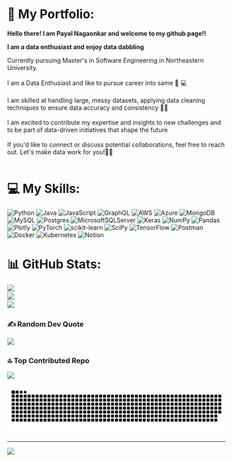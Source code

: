 # 💫 My Portfolio:
**Hello there! I am Payal Nagaonkar and welcome to my github page!!** 

**I am a data enthusiast and enjoy data dabbling**

Currently pursuing Master's in Software Engineering in Northeastern University.<br><br>I am a Data Enthusiast and like to pursue career into same 👨 💻<br><br>I am skilled at handling large, messy datasets, applying data cleaning techniques to ensure data accuracy and consistency 🌱🌱<br><br>I am excited to contribute my expertise and insights to new challenges and to be part of data-driven initiatives that shape the future<br><br>If you'd like to connect or discuss potential collaborations, feel free to reach out. Let's make data work for you!💜💜<br><br>


# 💻 My Skills:
![Python](https://img.shields.io/badge/python-3670A0?style=flat&logo=python&logoColor=ffdd54) ![Java](https://img.shields.io/badge/java-%23ED8B00.svg?style=flat&logo=java&logoColor=white) ![JavaScript](https://img.shields.io/badge/javascript-%23323330.svg?style=flat&logo=javascript&logoColor=%23F7DF1E) ![GraphQL](https://img.shields.io/badge/-GraphQL-E10098?style=flat&logo=graphql&logoColor=white) ![AWS](https://img.shields.io/badge/AWS-%23FF9900.svg?style=flat&logo=amazon-aws&logoColor=white) ![Azure](https://img.shields.io/badge/azure-%230072C6.svg?style=flat&logo=azure-devops&logoColor=white) ![MongoDB](https://img.shields.io/badge/MongoDB-%234ea94b.svg?style=flat&logo=mongodb&logoColor=white) ![MySQL](https://img.shields.io/badge/mysql-%2300f.svg?style=flat&logo=mysql&logoColor=white) ![Postgres](https://img.shields.io/badge/postgres-%23316192.svg?style=flat&logo=postgresql&logoColor=white) ![MicrosoftSQLServer](https://img.shields.io/badge/Microsoft%20SQL%20Sever-CC2927?style=flat&logo=microsoft%20sql%20server&logoColor=white) ![Keras](https://img.shields.io/badge/Keras-%23D00000.svg?style=flat&logo=Keras&logoColor=white) ![NumPy](https://img.shields.io/badge/numpy-%23013243.svg?style=flat&logo=numpy&logoColor=white) ![Pandas](https://img.shields.io/badge/pandas-%23150458.svg?style=flat&logo=pandas&logoColor=white) ![Plotly](https://img.shields.io/badge/Plotly-%233F4F75.svg?style=flat&logo=plotly&logoColor=white) ![PyTorch](https://img.shields.io/badge/PyTorch-%23EE4C2C.svg?style=flat&logo=PyTorch&logoColor=white) ![scikit-learn](https://img.shields.io/badge/scikit--learn-%23F7931E.svg?style=flat&logo=scikit-learn&logoColor=white) ![SciPy](https://img.shields.io/badge/SciPy-%230C55A5.svg?style=flat&logo=scipy&logoColor=%white) ![TensorFlow](https://img.shields.io/badge/TensorFlow-%23FF6F00.svg?style=flat&logo=TensorFlow&logoColor=white) ![Postman](https://img.shields.io/badge/Postman-FF6C37?style=flat&logo=postman&logoColor=white) ![Docker](https://img.shields.io/badge/docker-%230db7ed.svg?style=flat&logo=docker&logoColor=white) ![Kubernetes](https://img.shields.io/badge/kubernetes-%23326ce5.svg?style=flat&logo=kubernetes&logoColor=white) ![Notion](https://img.shields.io/badge/Notion-%23000000.svg?style=flat&logo=notion&logoColor=white)
# 📊 GitHub Stats:
![](https://github-readme-stats.vercel.app/api?username=Payal2000&theme=dracula&hide_border=false&include_all_commits=true&count_private=true)<br/>
![](https://github-readme-streak-stats.herokuapp.com/?user=Payal2000&theme=dracula&hide_border=false)<br/>
![](https://github-readme-stats.vercel.app/api/top-langs/?username=Payal2000&theme=dracula&hide_border=false&include_all_commits=true&count_private=true&layout=compact)

### ✍️ Random Dev Quote
![](https://quotes-github-readme.vercel.app/api?type=horizontal&theme=radical)

### 🔝 Top Contributed Repo
![](https://github-contributor-stats.vercel.app/api?username=Payal2000&limit=5&theme=dark&combine_all_yearly_contributions=true)

![snake gif](https://github.com/Payal2000/workflows/blob/output/github-contribution-grid-snake.svg)


---
[![](https://visitcount.itsvg.in/api?id=Payal2000&icon=0&color=0)](https://visitcount.itsvg.in)

<!-- Proudly created with GPRM ( https://gprm.itsvg.in ) -->
